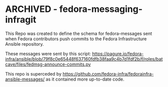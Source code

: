 # ARCHIVED - fedora-messaging-infragit

This Repo was created to define the schema for fedora-messages sent when Fedora contributors push commits to the
Fedora Infrastructure Ansible repository.

These messages were sent by this script: https://pagure.io/fedora-infra/ansible/blob/79f8c0e65448f637160fdfb38faa9c4b7d1fdf2b/f/roles/batcave/files/fedmsg-announce-commits.py

This repo is superceded by https://github.com/fedora-infra/fedorainfra-ansible-messages/ as it contained more up-to-date code.
